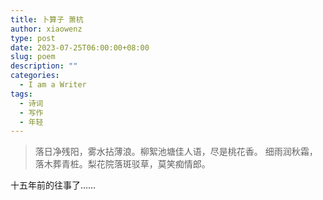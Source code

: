 ```yaml
---
title: 卜算子 萧杭
author: xiaowenz
type: post
date: 2023-07-25T06:00:00+08:00
slug: poem
description: ""
categories:
  - I am a Writer
tags:
  - 诗词
  - 写作
  - 年轻
---
```


> 落日净残阳，雾水拈薄浪。柳絮池塘佳人语，尽是桃花香。 
> 细雨润秋霜，落木葬青桩。梨花院落斑驳草，莫笑痴情郎。

十五年前的往事了……